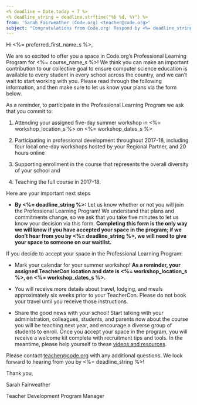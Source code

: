 ```yaml
---
<% deadline = Date.today + 7 %>
<% deadline_string = deadline.strftime("%b %d, %Y") %>
from: 'Sarah Fairweather (Code.org) <teacher@code.org>'  
subject: "Congratulations from Code.org! Respond by <%= deadline_string %>"
---
```

Hi <%= preferred_first_name_s %>,

We are so excited to offer you a space in Code.org’s Professional Learning Program for <%= course_name_s %>! We think you can make an important contribution to our collective goal to ensure computer science education is available to every student in every school across the country, and we can’t wait to start working with you. Please read through the following information, and then make sure to let us know your plans via the form below.

As a reminder, to participate in the Professional Learning Program we ask that you commit to:

1. Attending your assigned five-day summer workshop in <%= workshop_location_s %> on <%= workshop_dates_s %>

1. Participating in professional development throughout 2017-18, including four local one-day workshops hosted by your Regional Partner, and 20 hours online

1. Supporting enrollment in the course that represents the overall diversity of your school and

1. Teaching the full course in 2017-18.

Here are your important next steps

* **By <%= deadline_string %>:** Let us know whether or not you will join the Professional Learning Program! We understand that plans and commitments change, so we ask that you take five minutes to let us know your decision via this form. **Completing this form is the only way we will know if you have accepted your space in the program; if we don’t hear from you by <%= deadline_string %>, we will need to give your space to someone on our waitlist.**

If you decide to accept your space in the Professional Learning Program:

* Mark your calendar for your summer workshop! **As a reminder, your assigned TeacherCon location and date is <%= workshop_location_s %>, on <%= workshop_dates_s %>.**

* You will receive more details about travel, lodging, and meals approximately six weeks prior to your TeacherCon. Please do not book your travel until you receive those instructions. 

* Share the good news with your school! Start talking with your administration, colleagues, students, and parents now about the course you will be teaching next year, and encourage a diverse group of students to enroll. Once you accept your space in the program, you will receive a welcome kit complete with recruitment tips and tools. In the meantime, please help yourself to these [videos and resources](https://code.org/educate/resources/videos).

Please contact [teacher@code.org](mailto:teacher@code.org) with any additional questions. We look forward to hearing from you by <%= deadline_string %>!

Thank you,

Sarah Fairweather

Teacher Development Program Manager
